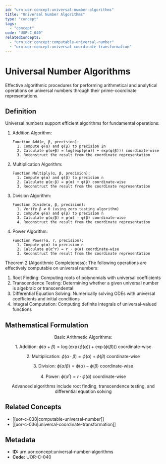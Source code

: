 ```yaml
---
id: "urn:uor:concept:universal-number-algorithms"
title: "Universal Number Algorithms"
type: "concept"
tags:
  - "concept"
code: "UOR-C-040"
relatedConcepts:
  - "urn:uor:concept:computable-universal-number"
  - "urn:uor:concept:universal-coordinate-transformation"
---
```


# Universal Number Algorithms

Effective algorithmic procedures for performing arithmetical and analytical operations on universal numbers through their prime-coordinate representations.

## Definition

Universal numbers support efficient algorithms for fundamental operations:

1. Addition Algorithm:
   ```
   Function Add(α, β, precision):
     1. Compute φ(α) and φ(β) to precision 2n
     2. Calculate φ(α+β) = log(exp(φ(α)) + exp(φ(β))) coordinate-wise
     3. Reconstruct the result from the coordinate representation
   ```

2. Multiplication Algorithm:
   ```
   Function Multiply(α, β, precision):
     1. Compute φ(α) and φ(β) to precision n
     2. Calculate φ(α·β) = φ(α) + φ(β) coordinate-wise
     3. Reconstruct the result from the coordinate representation
   ```

3. Division Algorithm:
   ```
   Function Divide(α, β, precision):
     1. Verify β ≠ 0 (using zero testing algorithm)
     2. Compute φ(α) and φ(β) to precision n
     3. Calculate φ(α/β) = φ(α) - φ(β) coordinate-wise
     4. Reconstruct the result from the coordinate representation
   ```

4. Power Algorithm:
   ```
   Function Power(α, r, precision):
     1. Compute φ(α) to precision n
     2. Calculate φ(α^r) = r · φ(α) coordinate-wise
     3. Reconstruct the result from the coordinate representation
   ```

Theorem 2 (Algorithmic Completeness): The following operations are effectively computable on universal numbers:

1. Root Finding: Computing roots of polynomials with universal coefficients
2. Transcendence Testing: Determining whether a given universal number is algebraic or transcendental
3. Differential Equation Solving: Numerically solving ODEs with universal coefficients and initial conditions
4. Integral Computation: Computing definite integrals of universal-valued functions

## Mathematical Formulation

$$
\text{Basic Arithmetic Algorithms:}
$$

$$
\text{1. Addition: } \phi(\alpha+\beta) = \log(\exp(\phi(\alpha)) + \exp(\phi(\beta))) \text{ coordinate-wise}
$$

$$
\text{2. Multiplication: } \phi(\alpha\cdot\beta) = \phi(\alpha) + \phi(\beta) \text{ coordinate-wise}
$$

$$
\text{3. Division: } \phi(\alpha/\beta) = \phi(\alpha) - \phi(\beta) \text{ coordinate-wise}
$$

$$
\text{4. Power: } \phi(\alpha^r) = r \cdot \phi(\alpha) \text{ coordinate-wise}
$$

$$
\text{Advanced algorithms include root finding, transcendence testing, and differential equation solving}
$$

## Related Concepts

- [[uor-c-038|computable-universal-number]]
- [[uor-c-036|universal-coordinate-transformation]]

## Metadata

- **ID:** urn:uor:concept:universal-number-algorithms
- **Code:** UOR-C-040
